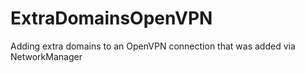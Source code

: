 # ExtraDomainsOpenVPN
Adding extra domains to an OpenVPN connection that was added via NetworkManager
